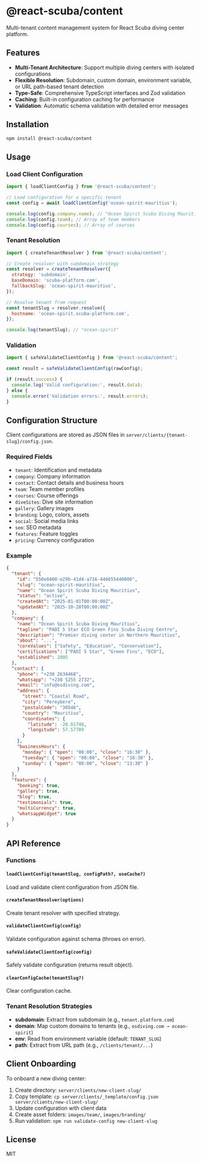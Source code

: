 # @react-scuba/content

Multi-tenant content management system for React Scuba diving center platform.

## Features

- **Multi-Tenant Architecture**: Support multiple diving centers with isolated configurations
- **Flexible Resolution**: Subdomain, custom domain, environment variable, or URL path-based tenant detection
- **Type-Safe**: Comprehensive TypeScript interfaces and Zod validation
- **Caching**: Built-in configuration caching for performance
- **Validation**: Automatic schema validation with detailed error messages

## Installation

```bash
npm install @react-scuba/content
```

## Usage

### Load Client Configuration

```javascript
import { loadClientConfig } from '@react-scuba/content';

// Load configuration for a specific tenant
const config = await loadClientConfig('ocean-spirit-mauritius');

console.log(config.company.name); // "Ocean Spirit Scuba Diving Mauritius"
console.log(config.team); // Array of team members
console.log(config.courses); // Array of courses
```

### Tenant Resolution

```javascript
import { createTenantResolver } from '@react-scuba/content';

// Create resolver with subdomain strategy
const resolver = createTenantResolver({
  strategy: 'subdomain',
  baseDomain: 'scuba-platform.com',
  fallbackSlug: 'ocean-spirit-mauritius',
});

// Resolve tenant from request
const tenantSlug = resolver.resolve({
  hostname: 'ocean-spirit.scuba-platform.com',
});

console.log(tenantSlug); // "ocean-spirit"
```

### Validation

```javascript
import { safeValidateClientConfig } from '@react-scuba/content';

const result = safeValidateClientConfig(rawConfig);

if (result.success) {
  console.log('Valid configuration:', result.data);
} else {
  console.error('Validation errors:', result.errors);
}
```

## Configuration Structure

Client configurations are stored as JSON files in `server/clients/{tenant-slug}/config.json`.

### Required Fields

- `tenant`: Identification and metadata
- `company`: Company information
- `contact`: Contact details and business hours
- `team`: Team member profiles
- `courses`: Course offerings
- `diveSites`: Dive site information
- `gallery`: Gallery images
- `branding`: Logo, colors, assets
- `social`: Social media links
- `seo`: SEO metadata
- `features`: Feature toggles
- `pricing`: Currency configuration

### Example

```json
{
  "tenant": {
    "id": "550e8400-e29b-41d4-a716-446655440000",
    "slug": "ocean-spirit-mauritius",
    "name": "Ocean Spirit Scuba Diving Mauritius",
    "status": "active",
    "createdAt": "2025-01-01T00:00:00Z",
    "updatedAt": "2025-10-28T00:00:00Z"
  },
  "company": {
    "name": "Ocean Spirit Scuba Diving Mauritius",
    "tagline": "PADI 5 Star ECO Green Fins Scuba Diving Centre",
    "description": "Premier diving center in Northern Mauritius",
    "about": "...",
    "coreValues": ["Safety", "Education", "Conservation"],
    "certifications": ["PADI 5 Star", "Green Fins", "ECO"],
    "established": 2005
  },
  "contact": {
    "phone": "+230 2634468",
    "whatsapp": "+230 5255 2732",
    "email": "info@osdiving.com",
    "address": {
      "street": "Coastal Road",
      "city": "Pereybere",
      "postalCode": "30546",
      "country": "Mauritius",
      "coordinates": {
        "latitude": -20.01748,
        "longitude": 57.57789
      }
    },
    "businessHours": {
      "monday": { "open": "08:00", "close": "16:30" },
      "tuesday": { "open": "08:00", "close": "16:30" },
      "sunday": { "open": "08:00", "close": "13:30" }
    }
  },
  "features": {
    "booking": true,
    "gallery": true,
    "blog": true,
    "testimonials": true,
    "multiCurrency": true,
    "whatsappWidget": true
  }
}
```

## API Reference

### Functions

#### `loadClientConfig(tenantSlug, configPath?, useCache?)`
Load and validate client configuration from JSON file.

#### `createTenantResolver(options)`
Create tenant resolver with specified strategy.

#### `validateClientConfig(config)`
Validate configuration against schema (throws on error).

#### `safeValidateClientConfig(config)`
Safely validate configuration (returns result object).

#### `clearConfigCache(tenantSlug?)`
Clear configuration cache.

### Tenant Resolution Strategies

- **subdomain**: Extract from subdomain (e.g., `tenant.platform.com`)
- **domain**: Map custom domains to tenants (e.g., `osdiving.com → ocean-spirit`)
- **env**: Read from environment variable (default: `TENANT_SLUG`)
- **path**: Extract from URL path (e.g., `/clients/tenant/...`)

## Client Onboarding

To onboard a new diving center:

1. Create directory: `server/clients/new-client-slug/`
2. Copy template: `cp server/clients/_template/config.json server/clients/new-client-slug/`
3. Update configuration with client data
4. Create asset folders: `images/team/`, `images/branding/`
5. Run validation: `npm run validate-config new-client-slug`

## License

MIT
